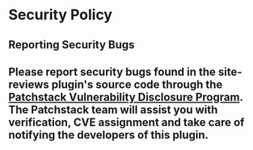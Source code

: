 # Security Policy  
  
## Reporting Security Bugs  
  
Please report security bugs found in the site-reviews plugin's source code through the [Patchstack Vulnerability Disclosure Program](https://patchstack.com/database/vdp/upload-max-file-size). The Patchstack team will assist you with verification, CVE assignment and take care of notifying the developers of this plugin.
---